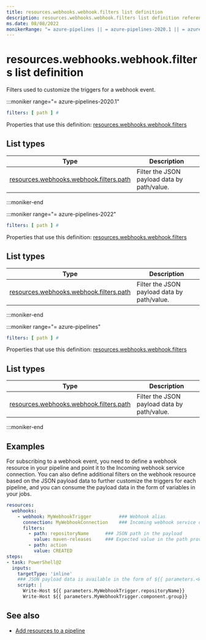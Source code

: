 ```yaml
---
title: resources.webhooks.webhook.filters list definition
description: resources.webhooks.webhook.filters list definition reference.
ms.date: 08/08/2022
monikerRange: "= azure-pipelines || = azure-pipelines-2020.1 || = azure-pipelines-2022"
---
```


# resources.webhooks.webhook.filters list definition


Filters used to customize the triggers for a webhook event.


:::moniker range="= azure-pipelines-2020.1"

<!-- :::api-definition signature="webhookFilters[webhookFilter]" version="azure-pipelines-2020.1"::: -->

```yaml
filters: [ path ] # 
```


Properties that use this definition: [resources.webhooks.webhook.filters](resources-webhooks-webhook.md)

## List types

| Type     | Description |
|----------|-------------|
| [resources.webhooks.webhook.filters.path](resources-webhooks-webhook-filters-path.md) | Filter the JSON payload data by path/value. |

<!-- :::api-definition-end::: -->

:::moniker-end

:::moniker range="= azure-pipelines-2022"

<!-- :::api-definition signature="webhookFilters[webhookFilter]" version="azure-pipelines-2022"::: -->

```yaml
filters: [ path ] # 
```


Properties that use this definition: [resources.webhooks.webhook.filters](resources-webhooks-webhook.md)

## List types

| Type     | Description |
|----------|-------------|
| [resources.webhooks.webhook.filters.path](resources-webhooks-webhook-filters-path.md) | Filter the JSON payload data by path/value. |

<!-- :::api-definition-end::: -->

:::moniker-end

:::moniker range="= azure-pipelines"

<!-- :::api-definition signature="webhookFilters[webhookFilter]" version="azure-pipelines"::: -->

```yaml
filters: [ path ] # 
```


Properties that use this definition: [resources.webhooks.webhook.filters](resources-webhooks-webhook.md)

## List types

| Type     | Description |
|----------|-------------|
| [resources.webhooks.webhook.filters.path](resources-webhooks-webhook-filters-path.md) | Filter the JSON payload data by path/value. |

<!-- :::api-definition-end::: -->

:::moniker-end


<!-- Remarks -->


## Examples

For subscribing to a webhook event, you need to define a webhook resource in your pipeline and point it to the Incoming webhook service connection. You can also define additional filters on the webhook resource based on the JSON payload data to further customize the triggers for each pipeline, and you can consume the payload data in the form of variables in your jobs.

```yaml
resources:
  webhooks:
    - webhook: MyWebhookTrigger          ### Webhook alias
      connection: MyWebhookConnection    ### Incoming webhook service connection
      filters:
        - path: repositoryName      ### JSON path in the payload
          value: maven-releases     ### Expected value in the path provided
        - path: action
          value: CREATED
steps:
- task: PowerShell@2
  inputs:
    targetType: 'inline'
    ### JSON payload data is available in the form of ${{ parameters.<WebhookAlias>.<JSONPath>}}
    script: |
      Write-Host ${{ parameters.MyWebhookTrigger.repositoryName}}
      Write-Host ${{ parameters.MyWebhookTrigger.component.group}}
```


## See also

- [Add resources to a pipeline](/azure/devops/pipelines/process/resources)
